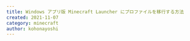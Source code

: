 ```yaml
---
title: Windows アプリ版 Minecraft Launcher にプロファイルを移行する方法
created: 2021-11-07
category: minecraft
author: kohonayoshi
---
```



